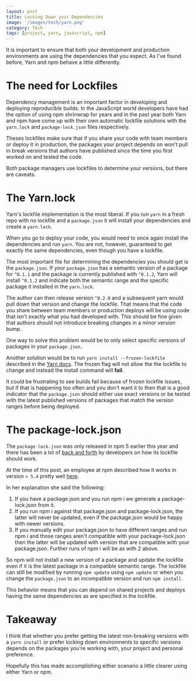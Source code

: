 ```yaml
---
layout: post
title: Locking Down your Dependencies
image: '/images/tech/yarn.png'
category: Tech
tags: [project, yarn, javascript, npm]
---
```


It is important to ensure that both your development and production environments
are using the dependencies that you expect. As I've found before, Yarn and npm
behave a little differently.

<!--halt-->

# The need for Lockfiles

Dependency management is an important factor in developing and deploying reproducible
builds. In the JavaScript world developers have had the option of using npm shrinwrap
for years and in the past year both Yarn and npm have come up with their own automatic
lockfile solutions with the `yarn.lock` and `package-lock.json` files respectively.

Theses lockfiles make sure that if you share your code with team members or deploy it
in production, the packages your project depends on won't pull in break versions that
authors have published since the time you first worked on and tested the code.

Both package managers use lockfiles to determine your versions, but there are caveats.

# The Yarn.lock

Yarn's lockfile implementation is the most liberal. If you run `yarn` in a fresh
repo with no lockfile and a `package.json` it will install your dependencies and
create a `yarn.lock`.

When you go to deploy your code, you would need to once again install the dependencies and run `yarn`.
You are not, however, guaranteed to get exactly the same dependencies, even though you have a lockfile.

The most important file for determining the dependencies you should get is the `package.json`. If
your `package.json` has a semantic version of a package for `^0.1.1` and the package is currently published with `^0.1.2`, Yarn will install `^0.1.2` and indicate both the semantic range and the specific package it installed in the `yarn.lock`.

The author can then release version `^0.2.0` and a subsequent yarn would pull down that version and change the lockfile. That means that the code you share between team members or production deploys will be using code that isn't exactly what you had developed with. This should be fine given that authors should not introduce breaking changes in a minor version bump.

One way to solve this problem would be to only select specific versions of packages in your `package.json`.

Another solution would be to run `yarn install --frozen-lockfile` described in the [Yarn docs](https://yarnpkg.com/lang/en/docs/cli/install/). The frozen flag will not allow the the lockfile to change and instead the install command will **fail**.

It could be frustrating to see builds fail because of frozen lockfile issues, but if that is happening too often and you don't want it to then that is a good indicator that the `package.json` should either use exact versions or be tested with the latest published versions of packages that match the version ranges before being deployed.

# The package-lock.json

The `package-lock.json` was only released in npm 5 earlier this year and there has been a lot of [back and forth](https://github.com/npm/npm/issues/17979) by developers on how its lockfile should work.

At the time of this post, an employee at npm described how it works in version `> 5.4` pretty well [here](https://github.com/npm/npm/issues/17979#issuecomment-332701215).

In her explanation she said the following:

>
1. If you have a package.json and you run npm i we generate a package-lock.json from it.
2. If you run npm i against that package.json and package-lock.json, the latter will never be updated, even if the package.json would be happy with newer versions.
3. If you manually edit your package.json to have different ranges and run npm i and those ranges aren't compatible with your package-lock.json then the latter will be updated with version that are compatible with your package.json. Further runs of npm i will be as with 2 above.

So npm will not install a new version of a package and update the lockfile even if it is the latest package in a compatible semantic range. The lockfile can still be modified by running `npm update` using `npm update` or when you change the `package.json` to an incompatible version and run `npm install`.

This behavior means that you can depend on shared projects and deploys having the same dependencies as are specified in the lockfile.

# Takeaway

I think that whether you prefer getting the latest non-breaking versions with a `yarn install` or prefer locking down environments to specific versions depends on the packages you're working with, your project and personal preference.

Hopefully this has made accomplishing either scenario a little clearer using either Yarn or npm. 
